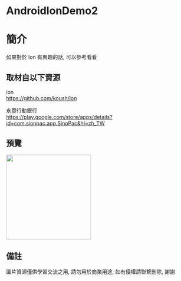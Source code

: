 # AndroidIonDemo2

簡介
==================================
如果對於 Ion 有興趣的話, 可以參考看看                                   

取材自以下資源
--------
ion                                                                 
https://github.com/koush/ion   
          	
永豐行動銀行                                                                 
https://play.google.com/store/apps/details?id=com.sionpac.app.SinoPac&hl=zh_TW        
                  
預覽
--------
<p align="left">
  <img src="https://i.imgur.com/zNYYwe4.png" width="230"/>
</p> 

備註
--------
圖片資源僅供學習交流之用, 請勿用於商業用途, 如有侵權請聯繫刪除, 謝謝
